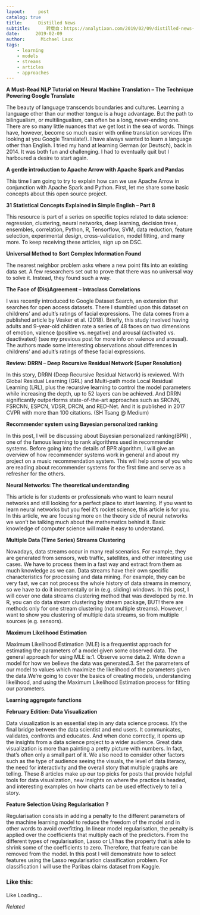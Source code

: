 ```yaml
---
layout:     post
catalog: true
title:      Distilled News
subtitle:      转载自：https://analytixon.com/2019/02/09/distilled-news-971/
date:      2019-02-09
author:      Michael Laux
tags:
    - learning
    - models
    - streams
    - articles
    - approaches
---
```


**A Must-Read NLP Tutorial on Neural Machine Translation – The Technique Powering Google Translate**

The beauty of language transcends boundaries and cultures. Learning a language other than our mother tongue is a huge advantage. But the path to bilingualism, or multilingualism, can often be a long, never-ending one. There are so many little nuances that we get lost in the sea of words. Things have, however, become so much easier with online translation services (I’m looking at you Google Translate!). I have always wanted to learn a language other than English. I tried my hand at learning German (or Deutsch), back in 2014. It was both fun and challenging. I had to eventually quit but I harboured a desire to start again.

**A gentle introduction to Apache Arrow with Apache Spark and Pandas**

This time I am going to try to explain how can we use Apache Arrow in conjunction with Apache Spark and Python. First, let me share some basic concepts about this open source project.

**31 Statistical Concepts Explained in Simple English – Part 8**

This resource is part of a series on specific topics related to data science: regression, clustering, neural networks, deep learning, decision trees, ensembles, correlation, Python, R, Tensorflow, SVM, data reduction, feature selection, experimental design, cross-validation, model fitting, and many more. To keep receiving these articles, sign up on DSC.

**Universal Method to Sort Complex Information Found**

The nearest neighbor problem asks where a new point fits into an existing data set. A few researchers set out to prove that there was no universal way to solve it. Instead, they found such a way.

**The Face of (Dis)Agreement – Intraclass Correlations**

I was recently introduced to Google Dataset Search, an extension that searches for open access datasets. There I stumbled upon this dataset on childrens’ and adult’s ratings of facial expressions. The data comes from a published article by Vesker et al. (2018). Briefly, this study involved having adults and 9-year-old children rate a series of 48 faces on two dimensions of emotion, valence (positive vs. negative) and arousal (activated vs. deactivated) (see my previous post for more info on valence and arousal). The authors made some interesting observations about differences in childrens’ and adult’s ratings of these facial expressions.

**Review: DRRN – Deep Recursive Residual Network (Super Resolution)**

In this story, DRRN (Deep Recursive Residual Network) is reviewed. With Global Residual Learning (GRL) and Multi-path mode Local Residual Learning (LRL), plus the recursive learning to control the model parameters while increasing the depth, up to 52 layers can be achieved. And DRRN significantly outperforms state-of-the-art approaches such as SRCNN, FSRCNN, ESPCN, VDSR, DRCN, and RED-Net. And it is published in 2017 CVPR with more than 100 citations. (SH Tsang @ Medium)

**Recommender system using Bayesian personalized ranking**

In this post, I will be discussing about Bayesian personalized ranking(BPR) , one of the famous learning to rank algorithms used in recommender systems. Before going into the details of BPR algorithm, I will give an overview of how recommender systems work in general and about my project on a music recommendation system. This will help some of you who are reading about recommender systems for the first time and serve as a refresher for the others.

**Neural Networks: The theoretical understanding**

This article is for students or professionals who want to learn neural networks and still looking for a perfect place to start learning. If you want to learn neural networks but you feel it’s rocket science, this article is for you. In this article, we are focusing more on the theory side of neural networks we won’t be talking much about the mathematics behind it. Basic knowledge of computer science will make it easy to understand.

**Multiple Data (Time Series) Streams Clustering**

Nowadays, data streams occur in many real scenarios. For example, they are generated from sensors, web traffic, satellites, and other interesting use cases. We have to process them in a fast way and extract from them as much knowledge as we can. Data streams have their own specific characteristics for processing and data mining. For example, they can be very fast, we can not process the whole history of data streams in memory, so we have to do it incrementally or in (e.g. sliding) windows. In this post, I will cover one data streams clustering method that was developed by me. In R, you can do data stream clustering by stream package, BUT! there are methods only for one stream clustering (not multiple streams). However, I want to show you clustering of multiple data streams, so from multiple sources (e.g. sensors).

**Maximum Likelihood Estimation**

Maximum Likelihood Estimation (MLE) is a frequentist approach for estimating the parameters of a model given some observed data. The general approach for using MLE is:1. Observe some data.2. Write down a model for how we believe the data was generated.3. Set the parameters of our model to values which maximize the likelihood of the parameters given the data.We’re going to cover the basics of creating models, understanding likelihood, and using the Maximum Likelihood Estimation process for fitting our parameters.

**Learning aggregate functions**

**February Edition: Data Visualization**

Data visualization is an essential step in any data science process. It’s the final bridge between the data scientist and end users. It communicates, validates, confronts and educates. And when done correctly, it opens up the insights from a data science project to a wider audience. Great data visualization is more than painting a pretty picture with numbers. In fact, that’s often only a small part of it. We also need to consider other factors such as the type of audience seeing the visuals, the level of data literacy, the need for interactivity and the overall story that multiple graphs are telling. These 8 articles make up our top picks for posts that provide helpful tools for data visualization, new insights on where the practice is headed, and interesting examples on how charts can be used effectively to tell a story.

**Feature Selection Using Regularisation ?**

Regularisation consists in adding a penalty to the different parameters of the machine learning model to reduce the freedom of the model and in other words to avoid overfitting. In linear model regularisation, the penalty is applied over the coefficients that multiply each of the predictors. From the different types of regularisation, Lasso or L1 has the property that is able to shrink some of the coefficients to zero. Therefore, that feature can be removed from the model. In this post I will demonstrate how to select features using the Lasso regularisation classification problem. For classification I will use the Paribas claims dataset from Kaggle.





### Like this:

Like Loading...


*Related*

